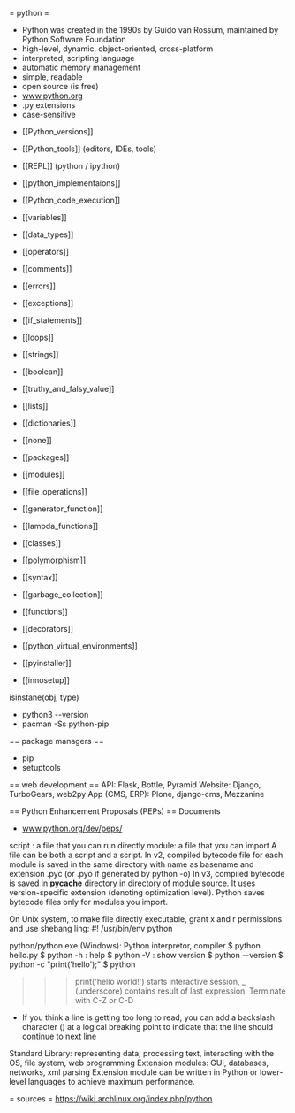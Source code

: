 = python =
- Python was created in the 1990s by Guido van Rossum, maintained by Python Software Foundation
- high-level, dynamic, object-oriented, cross-platform
- interpreted, scripting language
- automatic memory management
- simple, readable
- open source (is free)
- www.python.org
- .py extensions
- case-sensitive

* [[Python_versions]]

* [[Python_tools]] (editors, IDEs, tools)
* [[REPL]] (python / ipython)

* [[python_implementaions]]
* [[Python_code_execution]]

* [[variables]]
* [[data_types]]
* [[operators]]
* [[comments]]
* [[errors]]
* [[exceptions]]

* [[if_statements]]
* [[loops]]
* [[strings]]
* [[boolean]]
* [[truthy_and_falsy_value]]
* [[lists]]
* [[dictionaries]]

* [[none]]

* [[packages]]
* [[modules]]

* [[file_operations]]
* [[generator_function]]
* [[lambda_functions]]
* [[classes]]
* [[polymorphism]]

* [[syntax]]
* [[garbage_collection]]
* [[functions]]
* [[decorators]]

* [[python_virtual_environments]]
* [[pyinstaller]]
* [[innosetup]]


isinstane(obj, type)

* python3 --version
* pacman -Ss python-pip

== package managers ==
* pip
* setuptools

== web development ==
API: Flask, Bottle, Pyramid
Website: Django, TurboGears, web2py
App (CMS, ERP): Plone, django-cms, Mezzanine



== Python Enhancement Proposals (PEPs) ==
Documents
- www.python.org/dev/peps/


script : a file that you can run directly
module: a file that you can import
A file can be both a script and a script.
In v2, compiled bytecode file for each module is saved in the same directory with name as basename and extension .pyc (or .pyo if generated by python -o)
In v3, compiled bytecode is saved in __pycache__ directory in directory of module source. It uses version-specific extension (denoting optimization level).
Python saves bytecode files only for modules you import.

On Unix system, to make file directly executable, grant x and r permissions and use shebang ling:
#! /usr/bin/env python



python/python.exe (Windows): Python interpretor, compiler
$ python hello.py
$ python -h : help
$ python -V : show version
$ python --version
$ python -c "print('hello');"
$ python
>>> print('hello world!')
starts interactive session, _ (underscore) contains result of last expression.
Terminate with C-Z or C-D


* If you think a line is getting too long to read, you can add a backslash character (\) at a logical breaking point to indicate that the line should continue to next line


Standard Library: representing data, processing text, interacting with the OS, file system, web programming
Extension modules: GUI, databases, networks, xml parsing
Extension module can be written in Python or lower-level languages to achieve maximum performance.

= sources =
https://wiki.archlinux.org/index.php/python
